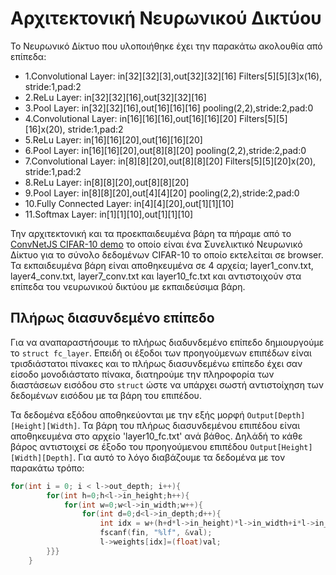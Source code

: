 #  Αρχιτεκτονική Νευρωνικού Δικτύου

Το Νευρωνικό Δίκτυο που υλοποιήθηκε έχει την παρακάτω ακολουθία από επίπεδα:

* 1.Convolutional Layer:
        in[32][32][3],out[32][32][16]
        Filters[5][5][3]x(16), stride:1,pad:2
* 2.ReLu Layer:
        in[32][32][16],out[32][32][16]
* 3.Pool Layer:
        in[32][32][16],out[16][16][16]
        pooling(2,2),stride:2,pad:0
* 4.Convolutional Layer:
        in[16][16][16],out[16][16][20]
        Filters[5][5][16]x(20), stride:1,pad:2
* 5.ReLu Layer:
        in[16][16][20],out[16][16][20]
* 6.Pool Layer:
        in[16][16][20],out[8][8][20]
        pooling(2,2),stride:2,pad:0
* 7.Convolutional Layer:
        in[8][8][20],out[8][8][20]
        Filters[5][5][20]x(20), stride:1,pad:2
* 8.ReLu Layer:
        in[8][8][20],out[8][8][20]
* 9.Pool Layer:
        in[8][8][20],out[4][4][20]
        pooling(2,2),stride:2,pad:0
* 10.Fully Connected Layer:
        in[4][4][20],out[1][1][10]
* 11.Softmax Layer:
        in[1][1][10],out[1][1][10]

 Την αρχιτεκτονική και τα προεκπαιδευμένα βάρη τα πήραμε από το [ConvNetJS CIFAR-10 demo](https://cs.stanford.edu/people/karpathy/convnetjs/demo/cifar10.html) το οποίο είναι ένα Συνελικτικό Νευρωνικό Δίκτυο για το σύνολο δεδομένων CIFAR-10 το οποίο εκτελείται σε browser. Τα εκπαιδευμένα βάρη είναι αποθηκευμένα σε 4 αρχεία; layer1_conv.txt, layer4_conv.txt, layer7_conv.txt και layer10_fc.txt και αντιστοιχούν στα επίπεδα του νευρωνικού δικτύου με εκπαιδεύσιμα βάρη.

 ## Πλήρως διασυνδεμένο επίπεδο

Για να αναπαραστήσουμε το πλήρως διαδυνδεμένο επίπεδο δημιουργούμε το `struct fc_layer`. Επειδή οι έξοδοι των προηγούμενων επιπέδων είναι τρισδιάστατοι πίνακες και το πλήρως διασυνδεμένω επίπεδο έχει σαν είσοδο μονοδιάστατο πίνακα, διατηρούμε την πληροφορία των διαστάσεων εισόδου στο `struct` ώστε να υπάρχει σωστή αντιστοίχηση των δεδομένων εισόδου με τα βάρη του επιπέδου. 

Τα δεδομένα εξόδου αποθηκεύονται με την εξής μορφή `Οutput[Depth][Height][Width]`. Τα βάρη του πλήρως διασυνδεμένου επιπέδου είναι αποθηκευμένα στο αρχείο 'layer10_fc.txt' ανά βάθος. Δηλάδή το κάθε βάρος αντιστοιχεί σε έξοδο του προηγούμενου επιπέδου `Output[Height][Width][Depth]`. Για αυτό το λόγο διαβάζουμε τα δεδομένα με τον παρακάτω τρόπο:
```c
for(int i = 0; i < l->out_depth; i++){  
        for(int h=0;h<l->in_height;h++){
            for(int w=0;w<l->in_width;w++){
                for(int d=0;d<l->in_depth;d++){
                    int idx = w+(h+d*l->in_height)*l->in_width+i*l->in_neurons;
                    fscanf(fin, "%lf", &val);
                    l->weights[idx]=(float)val;
        }}}
    }

```
 